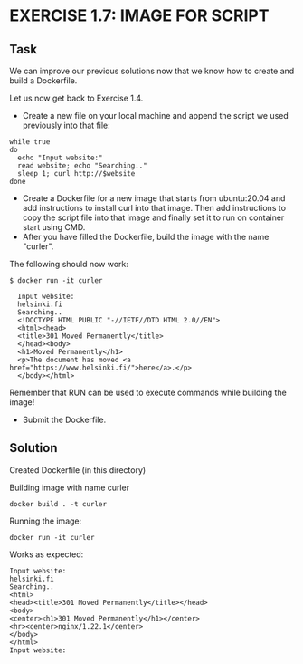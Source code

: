 # EXERCISE 1.7: IMAGE FOR SCRIPT
## Task
We can improve our previous solutions now that we know how to create and build a Dockerfile.

Let us now get back to Exercise 1.4.

- Create a new file on your local machine and append the script we used previously into that file:
```
while true
do
  echo "Input website:"
  read website; echo "Searching.."
  sleep 1; curl http://$website
done
```
- Create a Dockerfile for a new image that starts from ubuntu:20.04 and add instructions to install curl into that image. Then add instructions to copy the script file into that image and finally set it to run on container start using CMD.
- After you have filled the Dockerfile, build the image with the name "curler".

The following should now work:
```
$ docker run -it curler

  Input website:
  helsinki.fi
  Searching..
  <!DOCTYPE HTML PUBLIC "-//IETF//DTD HTML 2.0//EN">
  <html><head>
  <title>301 Moved Permanently</title>
  </head><body>
  <h1>Moved Permanently</h1>
  <p>The document has moved <a href="https://www.helsinki.fi/">here</a>.</p>
  </body></html>
```
Remember that RUN can be used to execute commands while building the image!

- Submit the Dockerfile.

## Solution
Created Dockerfile (in this directory)

Building image with name curler
```
docker build . -t curler
```
Running the image:
```
docker run -it curler
```
Works as expected:
```
Input website:
helsinki.fi
Searching..
<html>
<head><title>301 Moved Permanently</title></head>
<body>
<center><h1>301 Moved Permanently</h1></center>
<hr><center>nginx/1.22.1</center>
</body>
</html>
Input website:
```
